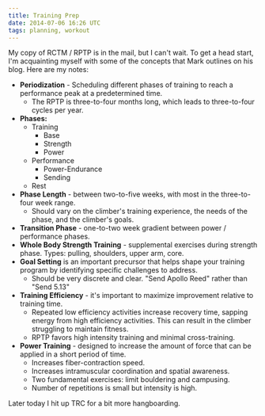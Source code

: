 ```yaml
---
title: Training Prep
date: 2014-07-06 16:26 UTC
tags: planning, workout
---
```


My copy of RCTM / RPTP is in the mail, but I can't wait. To get a head start, I'm acquainting myself with some of the concepts that Mark outlines on his blog. Here are my notes:

* **Periodization** - Scheduling different phases of training to reach a performance peak at a predetermined time.
  * The RPTP is three-to-four months long, which leads to three-to-four cycles per year.
* **Phases:**
  * Training
    * Base
    * Strength
    * Power
  * Performance
    * Power-Endurance
    * Sending
  * Rest
* **Phase Length** - between two-to-five weeks, with most in the three-to-four week range.
  * Should vary on the climber's training experience, the needs of the phase, and the climber's goals.
* **Transition Phase** - one-to-two week gradient between power / performance phases.
* **Whole Body Strength Training** - supplemental exercises during strength phase. Types: pulling, shoulders, upper arm, core.
* **Goal Setting** is an important precursor that helps shape your training program by identifying specific challenges to address.
  * Should be very discrete and clear. "Send Apollo Reed" rather than "Send 5.13"
* **Training Efficiency** - it's important to maximize improvement relative to training time.
  * Repeated low efficiency activities increase recovery time, sapping energy from high efficiency activities. This can result in the climber struggling to maintain fitness.
  * RPTP favors high intensity training and minimal cross-training.
* **Power Training** - designed to increase the amount of force that can be applied in a short period of time.
  * Increases fiber-contraction speed.
  * Increases intramuscular coordination and spatial awareness.
  * Two fundamental exercises: limit bouldering and campusing.
  * Number of repetitions is small but intensity is high.  

Later today I hit up TRC for a bit more hangboarding. 
